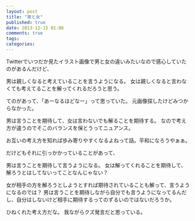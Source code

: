 ```yaml
---
layout: post
title: "男と女"
published: true
date: 2013-12-15 01:06
comments: true
tags: 
categories: 
---
```


Twitterでいつだか見たイラスト画像で男と女の違いみたいなので感心していたのがあるんだけど、

男は親しくなると考えていることを言うようになる。
女は親しくなると言わなくても考えてることを解ってくれるだろうと思う。

てのがあって、「あーなるほどなー」って思っていた。
元画像探したけどみつからなかった。

男は言うことを期待して、女は言わないでも解ることを期待する。
なので考え方が違うのでそこのバランスを保とうってニュアンス。

お互いの考え方を知れば歩み寄りやすくなるよねって話。平和になろうやぁぁ。


だけどもそれに引っかかっていることがあって、

男は言うことを期待して言うようになる。
女は解ってくれることを期待して、解ろうとはしてないってことなんじゃない？

女が相手の方を解ろうとしようとすれば期待されていることも解って、言うようになるのでは？
男は言うことを期待しながら自分でも言うようになってるんだし、自分はしないけど相手に期待するってのずるいのではないだろうか。

ひねくれた考え方だな。
我ながらクズ発言だと思っている。
